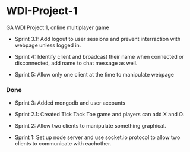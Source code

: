 # WDI-Project-1
GA WDI Project 1, online multiplayer game

* Sprint 3.1:
Add logout to user sessions and prevent interraction with webpage unless logged in.

* Sprint 4:
Identify client and broadcast their name when connected or disconnected, add name to chat message as well.

* Sprint 5:
Allow only one client at the time to manipulate webpage


### Done 

* Sprint 3:
Added mongodb and user accounts

* Sprint 2.1:
Created Tick Tack Toe game and players can add X and O.

* Sprint 2:
Allow two clients to manipulate something graphical.

* Sprint 1:
Set up node server and use socket.io protocol to allow two clients to communicate with eachother.
